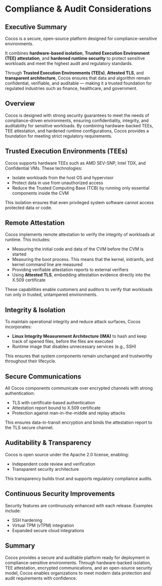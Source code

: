# Compliance & Audit Considerations

## Executive Summary

Cocos is a secure, open-source platform designed for compliance-sensitive environments.

It combines **hardware-based isolation**, **Trusted Execution Environment (TEE) attestation**, and **hardened runtime security** to protect sensitive workloads and meet the highest audit and regulatory standards.

Through **Trusted Execution Environments (TEEs)**, **Attested TLS**, and **transparent architecture**, Cocos ensures that data and algorithm remain confidential, verifiable, and auditable — making it a trusted foundation for regulated industries such as finance, healthcare, and government.

## Overview

Cocos is designed with strong security guarantees to meet the needs of compliance-driven environments, ensuring confidentiality, integrity, and auditability for sensitive workloads. By combining hardware-backed TEEs, TEE attestation, and hardened runtime configurations, Cocos provides a foundation for meeting strict regulatory requirements.

## Trusted Execution Environments (TEEs)

Cocos supports hardware TEEs such as AMD SEV-SNP, Intel TDX, and Confidential VMs. These technologies:

- Isolate workloads from the host OS and hypervisor
- Protect data in use from unauthorized access
- Reduce the Trusted Computing Base (TCB) by running only essential components inside the CVM

This isolation ensures that even privileged system software cannot access protected data or code.

## Remote Attestation

Cocos implements remote attestation to verify the integrity of workloads at runtime. This includes:

- Measuring the initial code and data of the CVM before the CVM is started
- Measuring the boot process. This means that the kernel, initramfs, and kernel command line are measured
- Providing verifiable attestation reports to external verifiers
- Using **Attested TLS**, embedding attestation evidence directly into the X.509 certificate

These capabilities enable customers and auditors to verify that workloads run only in trusted, untampered environments.

## Integrity & Isolation

To maintain operational integrity and reduce attack surfaces, Cocos incorporates:

- **Linux Integrity Measurement Architecture (IMA)** to hash and keep track of opened files, before the files are executed
- Runtime image that disables unnecessary services (e.g., SSH)

This ensures that system components remain unchanged and trustworthy throughout their lifecycle.

## Secure Communications

All Cocos components communicate over encrypted channels with strong authentication:

- TLS with certificate-based authentication
- Attestation report bound to X.509 certificate
- Protection against man-in-the-middle and replay attacks

This ensures data-in-transit encryption and binds the attestation report to the TLS secure channel.

## Auditability & Transparency

Cocos is open source under the Apache 2.0 license, enabling:

- Independent code review and verification
- Transparent security architecture

This transparency builds trust and supports regulatory compliance audits.

## Continuous Security Improvements

Security features are continuously enhanced with each release. Examples include:

- SSH hardening
- Virtual TPM (vTPM) integration
- Expanded secure cloud integrations

## Summary

Cocos provides a secure and auditable platform ready for deployment in compliance-sensitive environments. Through hardware-backed isolation, TEE attestation, encrypted communications, and an open-source security model, Cocos enables organizations to meet modern data protection and audit requirements with confidence.
